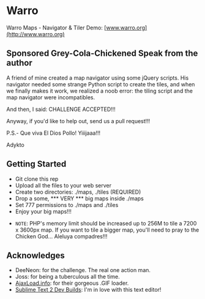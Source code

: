 Warro
=====

Warro Maps - Navigator &amp; Tiler
Demo: [www.warro.org](http://www.warro.org)

## Sponsored Grey-Cola-Chickened Speak from the author

A friend of mine created a map navigator using some jQuery scripts. His navigator needed some strange Python script to create the tiles, and when we finally makes it work, we realized a noob error: the tiling script and the map navigator were incompatibles.

And then, I said: CHALLENGE ACCEPTED!!!

Anyway, if you'd like to help out, send us a pull request!!!

P.S.- Que viva El Dios Pollo! Yiiijaaa!!!

Adykto

## Getting Started

- Git clone this rep
- Upload all the files to your web server
- Create two directories: ./maps, ./tiles  (REQUIRED)
- Drop a some, *** VERY *** big maps inside ./maps
- Set 777 permissions to ./maps and ./tiles
- Enjoy your big maps!!!

* `NOTE`: PHP's memory limit should be increased up to 256M to tile a 7200 x 3600px map. If you want to tile a bigger map, you'll need to pray to the Chicken God... Aleluya compadres!!!

## Acknowledges

- DeeNeon: for the challenge. The real one action man.
- Joss: for being a tuberculous all the time.
- [AjaxLoad.info](http://ajaxload.info/): for their gorgeous .GIF loader.
- [Sublime Text 2 Dev Builds](http://www.sublimetext.com/dev): I'm in love with this text editor!